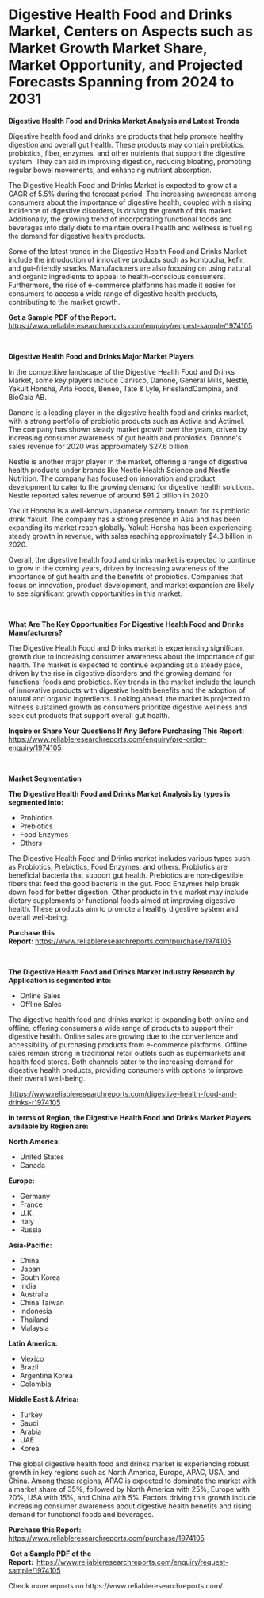 <p><h1>Digestive Health Food and Drinks Market, Centers on Aspects such as Market Growth Market Share, Market Opportunity, and Projected Forecasts Spanning from 2024 to 2031</h1></p><p><strong>Digestive Health Food and Drinks Market Analysis and Latest Trends</strong></p>
<p><p>Digestive health food and drinks are products that help promote healthy digestion and overall gut health. These products may contain prebiotics, probiotics, fiber, enzymes, and other nutrients that support the digestive system. They can aid in improving digestion, reducing bloating, promoting regular bowel movements, and enhancing nutrient absorption.</p><p>The Digestive Health Food and Drinks Market is expected to grow at a CAGR of 5.5% during the forecast period. The increasing awareness among consumers about the importance of digestive health, coupled with a rising incidence of digestive disorders, is driving the growth of this market. Additionally, the growing trend of incorporating functional foods and beverages into daily diets to maintain overall health and wellness is fueling the demand for digestive health products.</p><p>Some of the latest trends in the Digestive Health Food and Drinks Market include the introduction of innovative products such as kombucha, kefir, and gut-friendly snacks. Manufacturers are also focusing on using natural and organic ingredients to appeal to health-conscious consumers. Furthermore, the rise of e-commerce platforms has made it easier for consumers to access a wide range of digestive health products, contributing to the market growth.</p></p>
<p><strong>Get a Sample PDF of the Report:&nbsp;</strong> <a href="https://www.reliableresearchreports.com/enquiry/request-sample/1974105">https://www.reliableresearchreports.com/enquiry/request-sample/1974105</a></p>
<p>&nbsp;</p>
<p><strong>Digestive Health Food and Drinks Major Market Players</strong></p>
<p><p>In the competitive landscape of the Digestive Health Food and Drinks Market, some key players include Danisco, Danone, General Mills, Nestle, Yakult Honsha, Arla Foods, Beneo, Tate & Lyle, FrieslandCampina, and BioGaia AB.</p><p>Danone is a leading player in the digestive health food and drinks market, with a strong portfolio of probiotic products such as Activia and Actimel. The company has shown steady market growth over the years, driven by increasing consumer awareness of gut health and probiotics. Danone's sales revenue for 2020 was approximately $27.6 billion.</p><p>Nestle is another major player in the market, offering a range of digestive health products under brands like Nestle Health Science and Nestle Nutrition. The company has focused on innovation and product development to cater to the growing demand for digestive health solutions. Nestle reported sales revenue of around $91.2 billion in 2020.</p><p>Yakult Honsha is a well-known Japanese company known for its probiotic drink Yakult. The company has a strong presence in Asia and has been expanding its market reach globally. Yakult Honsha has been experiencing steady growth in revenue, with sales reaching approximately $4.3 billion in 2020.</p><p>Overall, the digestive health food and drinks market is expected to continue to grow in the coming years, driven by increasing awareness of the importance of gut health and the benefits of probiotics. Companies that focus on innovation, product development, and market expansion are likely to see significant growth opportunities in this market.</p></p>
<p>&nbsp;</p>
<p><strong>What Are The Key Opportunities For Digestive Health Food and Drinks Manufacturers?</strong></p>
<p><p>The Digestive Health Food and Drinks market is experiencing significant growth due to increasing consumer awareness about the importance of gut health. The market is expected to continue expanding at a steady pace, driven by the rise in digestive disorders and the growing demand for functional foods and probiotics. Key trends in the market include the launch of innovative products with digestive health benefits and the adoption of natural and organic ingredients. Looking ahead, the market is projected to witness sustained growth as consumers prioritize digestive wellness and seek out products that support overall gut health.</p></p>
<p><strong>Inquire or Share Your Questions If Any Before Purchasing This Report:</strong> <a href="https://www.reliableresearchreports.com/enquiry/pre-order-enquiry/1974105">https://www.reliableresearchreports.com/enquiry/pre-order-enquiry/1974105</a></p>
<p>&nbsp;</p>
<p><strong>Market Segmentation</strong></p>
<p><strong>The Digestive Health Food and Drinks Market Analysis by types is segmented into:</strong></p>
<p><ul><li>Probiotics</li><li>Prebiotics</li><li>Food Enzymes</li><li>Others</li></ul></p>
<p><p>The Digestive Health Food and Drinks market includes various types such as Probiotics, Prebiotics, Food Enzymes, and others. Probiotics are beneficial bacteria that support gut health. Prebiotics are non-digestible fibers that feed the good bacteria in the gut. Food Enzymes help break down food for better digestion. Other products in this market may include dietary supplements or functional foods aimed at improving digestive health. These products aim to promote a healthy digestive system and overall well-being.</p></p>
<p><strong>Purchase this Report:&nbsp;</strong><a href="https://www.reliableresearchreports.com/purchase/1974105">https://www.reliableresearchreports.com/purchase/1974105</a></p>
<p>&nbsp;</p>
<p><strong>The Digestive Health Food and Drinks Market Industry Research by Application is segmented into:</strong></p>
<p><ul><li>Online Sales</li><li>Offline Sales</li></ul></p>
<p><p>The digestive health food and drinks market is expanding both online and offline, offering consumers a wide range of products to support their digestive health. Online sales are growing due to the convenience and accessibility of purchasing products from e-commerce platforms. Offline sales remain strong in traditional retail outlets such as supermarkets and health food stores. Both channels cater to the increasing demand for digestive health products, providing consumers with options to improve their overall well-being.</p></p>
<p><a href="https://www.reliableresearchreports.com/digestive-health-food-and-drinks-r1974105">&nbsp;https://www.reliableresearchreports.com/digestive-health-food-and-drinks-r1974105</a></p>
<p><strong>In terms of Region, the Digestive Health Food and Drinks Market Players available by Region are:</strong></p>
<p>
    <p> <strong> North America: </strong>
        <ul>
            <li>United States</li>
            <li>Canada</li>
        </ul>
        </p> 
    <p> <strong> Europe: </strong>
        <ul>
            <li>Germany</li>
            <li>France</li>
            <li>U.K.</li>
            <li>Italy</li>
            <li>Russia</li>
        </ul>
        </p> 
    <p> <strong> Asia-Pacific: </strong>
        <ul>
            <li>China</li>
            <li>Japan</li>
            <li>South Korea</li>
            <li>India</li>
            <li>Australia</li>
            <li>China Taiwan</li>
            <li>Indonesia</li>
            <li>Thailand</li>
            <li>Malaysia</li>
        </ul>
        </p> 
    <p> <strong> Latin America: </strong>
        <ul>
            <li>Mexico</li>
            <li>Brazil</li>
            <li>Argentina Korea</li>
            <li>Colombia</li>
        </ul>
        </p> 
    <p> <strong> Middle East & Africa: </strong>
        <ul>
            <li>Turkey</li>
            <li>Saudi</li>
            <li>Arabia</li>
            <li>UAE</li>
            <li>Korea</li>
        </ul>
    </p>
    </p>
<p><p>The global digestive health food and drinks market is experiencing robust growth in key regions such as North America, Europe, APAC, USA, and China. Among these regions, APAC is expected to dominate the market with a market share of 35%, followed by North America with 25%, Europe with 20%, USA with 15%, and China with 5%. Factors driving this growth include increasing consumer awareness about digestive health benefits and rising demand for functional foods and beverages.</p></p>
<p><strong>Purchase this Report: </strong><a href="https://www.reliableresearchreports.com/purchase/1974105">https://www.reliableresearchreports.com/purchase/1974105</a></p>
<p>&nbsp;<strong>Get a Sample PDF of the Report:&nbsp;&nbsp;</strong><a href="https://www.reliableresearchreports.com/enquiry/request-sample/1974105">https://www.reliableresearchreports.com/enquiry/request-sample/1974105</a></p>
<p><strong></strong></p>
<p>Check more reports on https://www.reliableresearchreports.com/</p>